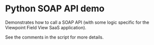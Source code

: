 # Python SOAP API demo

Demonstrates how to call a SOAP API (with some logic specific for the Viewpoint Field View SaaS application).

See the comments in the script for more details.
